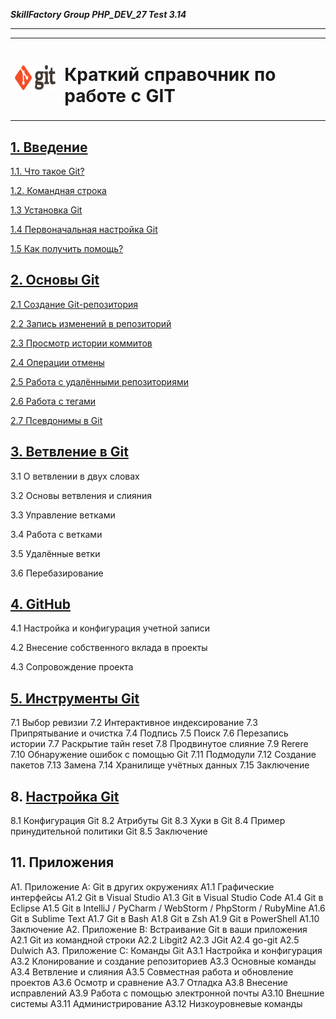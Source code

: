 ***SkillFactory Group PHP_DEV_27 Test 3.14***

***

<table>
  <tr>
    <td>
    <img src="img/git_logo.png" height="40">
    </td>
    <td>
        <h1>Краткий справочник по работе с GIT</h1>
    </td>
  </tr> 
</table>



## [1. Введение](about.md)

[1.1. Что такое Git?](about_wath.md)

[1.2. Командная строка](about.md)

[1.3 Установка Git](about_inst.md)

[1.4 Первоначальная настройка Git](about_cfg.md)

[1.5 Как получить помощь?](about.md)

## [2. Основы Git](base.md)

[2.1 Создание Git-репозитория](base_create.md)

[2.2 Запись изменений в репозиторий](base_pull.md)

[2.3 Просмотр истории коммитов](base_view_commit.md)

[2.4 Операции отмены](base.cancel.md)

[2.5 Работа с удалёнными репозиториями](base_remote.md)

[2.6 Работа с тегами](base_tag.md)

[2.7 Псевдонимы в Git](base_alias.md)

## [3. Ветвление в Git](branch.md)

3.1 О ветвлении в двух словах

3.2 Основы ветвления и слияния

3.3 Управление ветками

3.4 Работа с ветками

3.5 Удалённые ветки

3.6 Перебазирование

## [4. GitHub](github.md)

4.1 Настройка и конфигурация учетной записи

4.2 Внесение собственного вклада в проекты

4.3 Сопровождение проекта

## [5. Инструменты Git](tools.md)

7.1 Выбор ревизии
7.2 Интерактивное индексирование
7.3 Припрятывание и очистка
7.4 Подпись
7.5 Поиск
7.6 Перезапись истории
7.7 Раскрытие тайн reset
7.8 Продвинутое слияние
7.9 Rerere
7.10 Обнаружение ошибок с помощью Git
7.11 Подмодули
7.12 Создание пакетов
7.13 Замена
7.14 Хранилище учётных данных
7.15 Заключение

## 8. [Настройка Git](config.md)

8.1 Конфигурация Git
8.2 Атрибуты Git
8.3 Хуки в Git
8.4 Пример принудительной политики Git
8.5 Заключение

## 11. Приложения

A1. Приложение A: Git в других окружениях
A1.1 Графические интерфейсы
A1.2 Git в Visual Studio
A1.3 Git в Visual Studio Code
A1.4 Git в Eclipse
A1.5 Git в IntelliJ / PyCharm / WebStorm / PhpStorm / RubyMine
A1.6 Git в Sublime Text
A1.7 Git в Bash
A1.8 Git в Zsh
A1.9 Git в PowerShell
A1.10 Заключение
A2. Приложение B: Встраивание Git в ваши приложения
A2.1 Git из командной строки
A2.2 Libgit2
A2.3 JGit
A2.4 go-git
A2.5 Dulwich
A3. Приложение C: Команды Git
A3.1 Настройка и конфигурация
A3.2 Клонирование и создание репозиториев
A3.3 Основные команды
A3.4 Ветвление и слияния
A3.5 Совместная работа и обновление проектов
A3.6 Осмотр и сравнение
A3.7 Отладка
A3.8 Внесение исправлений
A3.9 Работа с помощью электронной почты
A3.10 Внешние системы
A3.11 Администрирование
A3.12 Низкоуровневые команды
